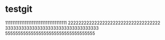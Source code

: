 # testgit
11111111111111111111111111111111111
22222222222222222222222222222222222
33333333333333333333333333333333333
55555555555555555555555555555555555